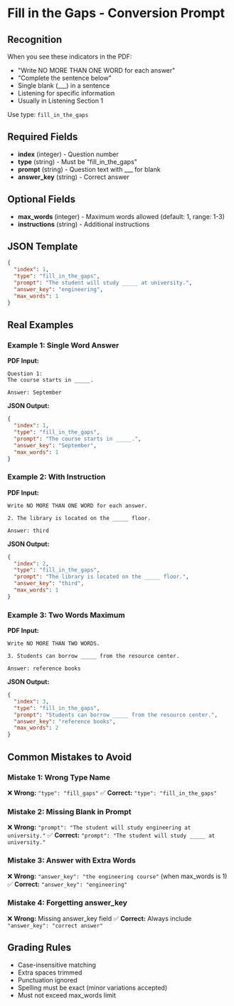# Fill in the Gaps - Conversion Prompt

## Recognition
When you see these indicators in the PDF:
- "Write NO MORE THAN ONE WORD for each answer"
- "Complete the sentence below"
- Single blank (___) in a sentence
- Listening for specific information
- Usually in Listening Section 1

Use type: `fill_in_the_gaps`

## Required Fields
- **index** (integer) - Question number
- **type** (string) - Must be "fill_in_the_gaps"
- **prompt** (string) - Question text with ___ for blank
- **answer_key** (string) - Correct answer

## Optional Fields
- **max_words** (integer) - Maximum words allowed (default: 1, range: 1-3)
- **instructions** (string) - Additional instructions

## JSON Template
```json
{
  "index": 1,
  "type": "fill_in_the_gaps",
  "prompt": "The student will study _____ at university.",
  "answer_key": "engineering",
  "max_words": 1
}
```

## Real Examples

### Example 1: Single Word Answer
**PDF Input:**
```
Question 1:
The course starts in _____.

Answer: September
```

**JSON Output:**
```json
{
  "index": 1,
  "type": "fill_in_the_gaps",
  "prompt": "The course starts in _____.",
  "answer_key": "September",
  "max_words": 1
}
```

### Example 2: With Instruction
**PDF Input:**
```
Write NO MORE THAN ONE WORD for each answer.

2. The library is located on the _____ floor.

Answer: third
```

**JSON Output:**
```json
{
  "index": 2,
  "type": "fill_in_the_gaps",
  "prompt": "The library is located on the _____ floor.",
  "answer_key": "third",
  "max_words": 1
}
```

### Example 3: Two Words Maximum
**PDF Input:**
```
Write NO MORE THAN TWO WORDS.

3. Students can borrow _____ from the resource center.

Answer: reference books
```

**JSON Output:**
```json
{
  "index": 3,
  "type": "fill_in_the_gaps",
  "prompt": "Students can borrow _____ from the resource center.",
  "answer_key": "reference books",
  "max_words": 2
}
```

## Common Mistakes to Avoid

### Mistake 1: Wrong Type Name
❌ **Wrong:** `"type": "fill_gaps"`
✅ **Correct:** `"type": "fill_in_the_gaps"`

### Mistake 2: Missing Blank in Prompt
❌ **Wrong:** `"prompt": "The student will study engineering at university."`
✅ **Correct:** `"prompt": "The student will study _____ at university."`

### Mistake 3: Answer with Extra Words
❌ **Wrong:** `"answer_key": "the engineering course"`  (when max_words is 1)
✅ **Correct:** `"answer_key": "engineering"`

### Mistake 4: Forgetting answer_key
❌ **Wrong:** Missing answer_key field
✅ **Correct:** Always include `"answer_key": "correct answer"`

## Grading Rules
- Case-insensitive matching
- Extra spaces trimmed
- Punctuation ignored
- Spelling must be exact (minor variations accepted)
- Must not exceed max_words limit
